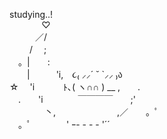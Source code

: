 studying..!  
⠀⠀⠀⠀⠀♡  
⠀⠀⠀⠀／/　  
　　 /　 ;　　  
　。|　　:  
　　|　　　'i,　૮₍ ⸝⸝´ ˘ `⸝⸝ ₎ა  
☆　 'i　　　 ﾄ､( ヽ∩∩ ) __ ,　　.  
　.　　'i　　　　￣￣￣￣　　;'  
　　　　丶,　　　　　　　,／　　。ﾟ　  
　。ﾟ　　　　' ｰ- - - - '´´⠀⠀  
